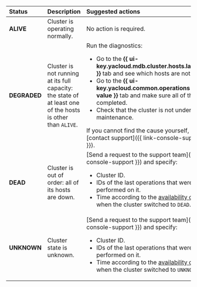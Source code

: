 | Status | Description | Suggested actions |
| :--- | :--- | :--- |
| **ALIVE** | Cluster is operating normally. | No action is required. |
| **DEGRADED** | Cluster is not running at its full capacity: the state of at least one of the hosts is other than `ALIVE`. | Run the diagnostics:<ul><li>Go to the **{{ ui-key.yacloud.mdb.cluster.hosts.label_title }}** tab and see which hosts are not alive.</li><li>Go to the **{{ ui-key.yacloud.common.operations-key-value }}** tab and make sure all of them are completed.</li><li>Check that the cluster is not under maintenance.</li></ul>If you cannot find the cause yourself, [contact support]({{ link-console-support }}). |
| **DEAD** | Cluster is out of order: all of its hosts are down. | [Send a request to the support team]({{ link-console-support }}) and specify:<ul><li>Cluster ID.</li><li>IDs of the last operations that were performed on it.</li><li>Time according to the [availability charts](#monitoring-cluster) when the cluster switched to `DEAD`.</li></ul> |
| **UNKNOWN** | Cluster state is unknown. | [Send a request to the support team]({{ link-console-support }}) and specify:<ul><li>Cluster ID.</li><li>IDs of the last operations that were performed on it.</li><li>Time according to the [availability charts](#monitoring-cluster) when the cluster switched to `UNKNOWN`.</li></ul> |